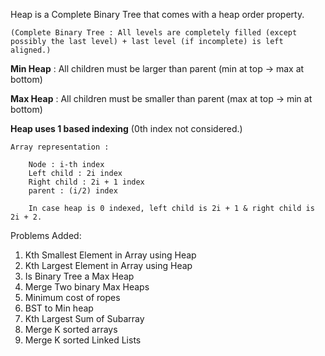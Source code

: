 Heap is a Complete Binary Tree that comes with a heap order property.

    (Complete Binary Tree : All levels are completely filled (except possibly the last level) + last level (if incomplete) is left aligned.)

**Min Heap** : All children must be larger than parent (min at top -> max at bottom)

**Max Heap** : All children must be smaller than parent (max at top -> min at bottom)

**Heap uses 1 based indexing** (0th index not considered.)

    Array representation :

        Node : i-th index
        Left child : 2i index
        Right child : 2i + 1 index
        parent : (i/2) index

        In case heap is 0 indexed, left child is 2i + 1 & right child is 2i + 2.

Problems Added:

<ol>
    <li>Kth Smallest Element in Array using Heap</li>
    <li>Kth Largest Element in Array using Heap</li>
    <li>Is Binary Tree a Max Heap</li>
    <li>Merge Two binary Max Heaps</li>
    <li>Minimum cost of ropes</li>
    <li>BST to Min heap</li>
    <li>Kth Largest Sum of Subarray</li>
    <li>Merge K sorted arrays</li>
    <li>Merge K sorted Linked Lists</li>
</ol>
